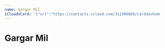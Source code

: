 ```yaml
---
name: Gargar Mil
iCloudVCard: '{"url":"https://contacts.icloud.com/311500889/carddavhome/card/NzM3YmZmMmQtNjBmMC00ZGM1LTkyNTQtYjcxMjg2M2UxNjM1.vcf","etag":"\"kmfhddy9\"","data":"BEGIN:VCARD\r\nVERSION:3.0\r\nFN:\r\nN:Mil;Gargar;;;\r\nUID:737bff2d-60f0-4dc5-9254-b712863e1635\r\nPRODID:ez-vcard 0.9.13-fc\r\nREV:2025-04-03T22:12:29Z\r\nORG:;\r\n;TYPE=jpeg;VALUE=uri:https://gateway.icloud.com/contacts/311500889/ck/card/\r\n 87ab243ce1a23c48990bbae8124c5e89\r\nEND:VCARD"}'
---
```

# Gargar Mil
